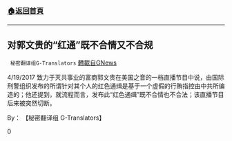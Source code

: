 ###  [:house:返回首頁](https://github.com/ourhimalayas/txt)
---

## 对郭文贵的“红通”既不合情又不合规
` 秘密翻译组G-Translators` [轉載自GNews](https://gnews.org/zh-hans/1115949/)

4/19/2017 致力于灭共事业的富商郭文贵在美国之音的一档直播节目中说，由国际刑警组织发布的所谓针对其个人的红色通缉是基于一个虚假的行贿指控由中共所编造的；他还提到，就流程而言，发布此“红色通缉”既不合情也不合法；该直播节目后来被突然切断。

By： 【秘密翻译组 G-Translators】

0
